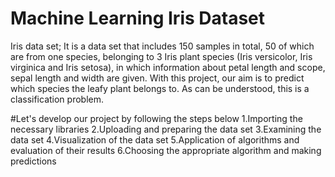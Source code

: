 # Machine Learning Iris Dataset
Iris data set; It is a data set that includes 150 samples in total, 50 of which are from one species, belonging to 3 Iris plant species (Iris versicolor, Iris virginica and Iris setosa), in which information about petal length and scope, sepal length and width are given. With this project, our aim is to predict which species the leafy plant belongs to. As can be understood, this is a classification problem.

#Let's develop our project by following the steps below
1.Importing the necessary libraries
2.Uploading and preparing the data set
3.Examining the data set
4.Visualization of the data set
5.Application of algorithms and evaluation of their results
6.Choosing the appropriate algorithm and making predictions

